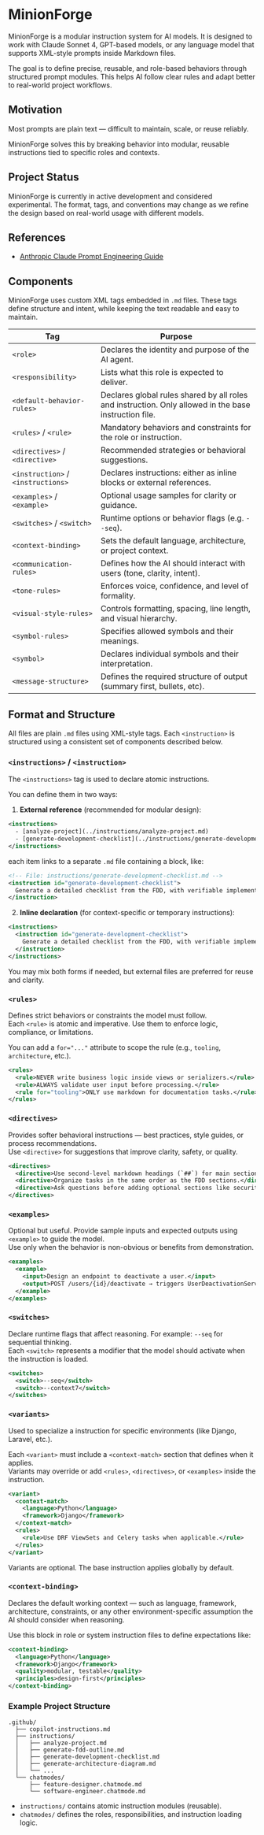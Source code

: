 # MinionForge

MinionForge is a modular instruction system for AI models. It is designed to work with Claude Sonnet 4, GPT-based models, or any language model that supports XML-style prompts inside Markdown files.

The goal is to define precise, reusable, and role-based behaviors through structured prompt modules. This helps AI follow clear rules and adapt better to real-world project workflows.

## Motivation

Most prompts are plain text — difficult to maintain, scale, or reuse reliably.

MinionForge solves this by breaking behavior into modular, reusable instructions tied to specific roles and contexts.

## Project Status

MinionForge is currently in active development and considered experimental. The format, tags, and conventions may change as we refine the design based on real-world usage with different models.

## References

- [Anthropic Claude Prompt Engineering Guide](https://docs.anthropic.com/en/docs/build-with-claude/prompt-engineering/overview)

## Components

MinionForge uses custom XML tags embedded in `.md` files. These tags define structure and intent, while keeping the text readable and easy to maintain.

| Tag             | Purpose                                                           |
|------------------|--------------------------------------------------------------------|
| `<role>`         | Declares the identity and purpose of the AI agent.                |
| `<responsibility>` | Lists what this role is expected to deliver.                    |
| `<default-behavior-rules>` | Declares global rules shared by all roles and instruction. Only allowed in the base instruction file. |
| `<rules>` / `<rule>` | Mandatory behaviors and constraints for the role or instruction. |
| `<directives>` / `<directive>` | Recommended strategies or behavioral suggestions.      |
| `<instruction>` / `<instructions>` | Declares instructions: either as inline blocks or external references. |
| `<examples>` / `<example>` | Optional usage samples for clarity or guidance.          |
| `<switches>` / `<switch>` | Runtime options or behavior flags (e.g. `--seq`).         |
| `<context-binding>` | Sets the default language, architecture, or project context.   |
| `<communication-rules>` | Defines how the AI should interact with users (tone, clarity, intent). |
| `<tone-rules>`          | Enforces voice, confidence, and level of formality.                  |
| `<visual-style-rules>`  | Controls formatting, spacing, line length, and visual hierarchy.     |
| `<symbol-rules>`        | Specifies allowed symbols and their meanings.                        |
| `<symbol>`              | Declares individual symbols and their interpretation.                |
| `<message-structure>`   | Defines the required structure of output (summary first, bullets, etc). |

## Format and Structure

All files are plain `.md` files using XML-style tags. Each `<instruction>` is structured using a consistent set of components described below.

### `<instructions>` / `<instruction>`

The `<instructions>` tag is used to declare atomic instructions.

You can define them in two ways:

1. **External reference** (recommended for modular design):

```xml
<instructions>
  - [analyze-project](../instructions/analyze-project.md)
  - [generate-development-checklist](../instructions/generate-development-checklist.md)
</instructions>
```

each item links to a separate `.md` file containing a <instruction> block, like:

```xml
<!-- File: instructions/generate-development-checklist.md -->
<instruction id="generate-development-checklist">
  Generate a detailed checklist from the FDD, with verifiable implementation steps grouped by section.
</instruction>
```

2. **Inline declaration** (for context-specific or temporary instructions):

```xml
<instructions>
  <instruction id="generate-development-checklist">
    Generate a detailed checklist from the FDD, with verifiable implementation steps grouped by section.
  </instruction>
</instructions>
```

You may mix both forms if needed, but external files are preferred for reuse and clarity.

### `<rules>`

Defines strict behaviors or constraints the model must follow.  
Each `<rule>` is atomic and imperative. Use them to enforce logic, compliance, or limitations.

You can add a `for="..."` attribute to scope the rule (e.g., `tooling`, `architecture`, etc.).

```xml
<rules>
  <rule>NEVER write business logic inside views or serializers.</rule>
  <rule>ALWAYS validate user input before processing.</rule>
  <rule for="tooling">ONLY use markdown for documentation tasks.</rule>
</rules>
```

### `<directives>`

Provides softer behavioral instructions — best practices, style guides, or process recommendations.  
Use `<directive>` for suggestions that improve clarity, safety, or quality.

```xml
<directives>
  <directive>Use second-level markdown headings (`##`) for main sections.</directive>
  <directive>Organize tasks in the same order as the FDD sections.</directive>
  <directive>Ask questions before adding optional sections like security or performance.</directive>
</directives>
```

### `<examples>`

Optional but useful. Provide sample inputs and expected outputs using `<example>` to guide the model.  
Use only when the behavior is non-obvious or benefits from demonstration.

```xml
<examples>
  <example>
    <input>Design an endpoint to deactivate a user.</input>
    <output>POST /users/{id}/deactivate → triggers UserDeactivationService</output>
  </example>
</examples>
```

### `<switches>`

Declare runtime flags that affect reasoning. For example: `--seq` for sequential thinking.  
Each `<switch>` represents a modifier that the model should activate when the instruction is loaded.

```xml
<switches>
  <switch>--seq</switch>
  <switch>--context7</switch>
</switches>
```

### `<variants>`

Used to specialize a instruction for specific environments (like Django, Laravel, etc.).

Each `<variant>` must include a `<context-match>` section that defines when it applies.  
Variants may override or add `<rules>`, `<directives>`, or `<examples>` inside the instruction.

```xml
<variant>
  <context-match>
    <language>Python</language>
    <framework>Django</framework>
  </context-match>
  <rules>
    <rule>Use DRF ViewSets and Celery tasks when applicable.</rule>
  </rules>
</variant>
```

Variants are optional. The base instruction applies globally by default.

### `<context-binding>`

Declares the default working context — such as language, framework, architecture, constraints, or any other environment-specific assumption the AI should consider when reasoning.

Use this block in role or system instruction files to define expectations like:

```xml
<context-binding>
  <language>Python</language>
  <framework>Django</framework>
  <quality>modular, testable</quality>
  <principles>design-first</principles>
</context-binding>
```

### Example Project Structure

```text
.github/
  ├── copilot-instructions.md
  ├── instructions/
  │   ├── analyze-project.md
  │   ├── generate-fdd-outline.md
  │   ├── generate-development-checklist.md
  │   ├── generate-architecture-diagram.md
  │   └── ...
  └── chatmodes/
      ├── feature-designer.chatmode.md
      └── software-engineer.chatmode.md

```

- `instructions/` contains atomic instruction modules (reusable).
- `chatmodes/` defines the roles, responsibilities, and instruction loading logic.
